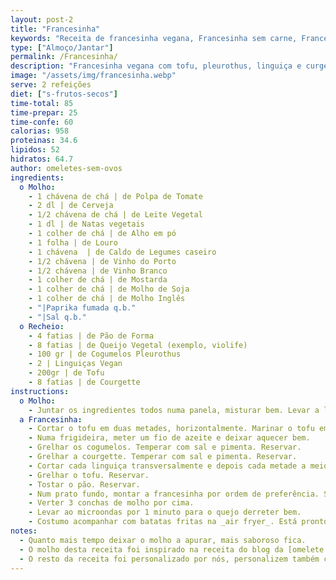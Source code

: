 ```yaml
---
layout: post-2
title: "Francesinha"
keywords: "Receita de francesinha vegana, Francesinha sem carne, Francesinha com tofu e cogumelos, Como fazer francesinha vegana, Molho de francesinha caseiro"
type: ["Almoço/Jantar"]
permalink: /Francesinha/
description: "Francesinha vegana com tofu, pleurothus, linguiça e curgete, regada com um molho delicioso"
image: "/assets/img/francesinha.webp"
serve: 2 refeições
diet: ["s-frutos-secos"]
time-total: 85
time-prepar: 25
time-confe: 60
calorias: 958
proteinas: 34.6
lipidos: 52
hidratos: 64.7
author: omeletes-sem-ovos
ingredients: 
  o Molho:
    - 1 chávena de chá | de Polpa de Tomate
    - 2 dl | de Cerveja
    - 1/2 chávena de chá | de Leite Vegetal
    - 1 dl | de Natas vegetais
    - 1 colher de chá | de Alho em pó
    - 1 folha | de Louro 
    - 1 chávena  | de Caldo de Legumes caseiro
    - 1/2 chávena | de Vinho do Porto
    - 1/2 chávena | de Vinho Branco 
    - 1 colher de chá | de Mostarda
    - 1 colher de chá | de Molho de Soja
    - 1 colher de chá | de Molho Inglês
    - "|Paprika fumada q.b."
    - "|Sal q.b."
  o Recheio:
    - 4 fatias | de Pão de Forma
    - 8 fatias | de Queijo Vegetal (exemplo, violife)
    - 100 gr | de Cogumelos Pleurothus
    - 2 | Linguiças Vegan
    - 200gr | de Tofu
    - 8 fatias | de Courgette
instructions:
  o Molho:
    - Juntar os ingredientes todos numa panela, misturar bem. Levar a lume e deixar apurar bem durante, pelo menos, 1 hora (se tiver tempo, se não tiver pode ser menos tempo). 
  a Francesinha:
    - Cortar o tofu em duas metades, horizontalmente. Marinar o tofu em molho de soja, alho em pó, sriracha e limão.
    - Numa frigideira, meter um fio de azeite e deixar aquecer bem. 
    - Grelhar os cogumelos. Temperar com sal e pimenta. Reservar.
    - Grelhar a courgette. Temperar com sal e pimenta. Reservar.
    - Cortar cada linguiça transversalmente e depois cada metade a meio. Grelhar até ficar tostado. Reservar.
    - Grelhar o tofu. Reservar.
    - Tostar o pão. Reservar.
    - Num prato fundo, montar a francesinha por ordem de preferência. Sugestão - 1 fatia de pão, 4 fatias de courgette, 1 porção do tofu, 4 fatias de linguiça, metade dos pleurothus, 1 fatia de pão. Finalizar com 4 fatias de queijo por cima da francesinha.
    - Verter 3 conchas de molho por cima.
    - Levar ao microondas por 1 minuto para o quejo derreter bem.
    - Costumo acompanhar com batatas fritas na _air fryer_. Está pronto a servir. 
notes: 
  - Quanto mais tempo deixar o molho a apurar, mais saboroso fica.
  - O molho desta receita foi inspirado na receita do blog da [omelete sem ovos](https://www.exemplo.com).
  - O resto da receita foi personalizado por nós, personalizem também com ingredientes que mais gostem.
---
```

